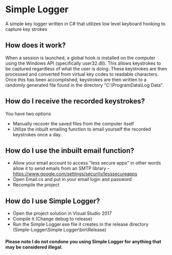 # Simple Logger
A simple key logger written in C# that utilizes low level keyboard hooking to capture key strokes

## How does it work?
When a session is launched, a global hook is installed on the computer using the Windows API (specifically user32.dll). This allows keystrokes to be captured regardless of what the user is doing. These keystrokes are then processed and converted from virtual key codes to readable characters. Once this has been accomplished, keystrokes are then written to a randomly generated file found in the directory "C:\ProgramData\Log Data".

## How do I receive the recorded keystrokes?
You have two options
* Manually recover the saved files from the computer itself 
* Utilize the inbuilt emailing function to email yourself the recorded keystrokes once a day.

## How do I use the inbuilt email function?
* Allow your email account to access "less secure apps" in other words allow it to send emails from an SMTP library - https://www.google.com/settings/security/lesssecureapps
* Open Email.cs and put in your email login and password
* Recompile the project

## How do I use Simple Logger?
* Open the project solution in Visual Studio 2017
* Compile it  (Change debug to release)
* Run the Simple Logger.exe file it creates in the release directory (Simple-Logger\Simple Logger\bin\Release)

#### Please note I do not condone you using Simple Logger for anything that may be considered illegal.

